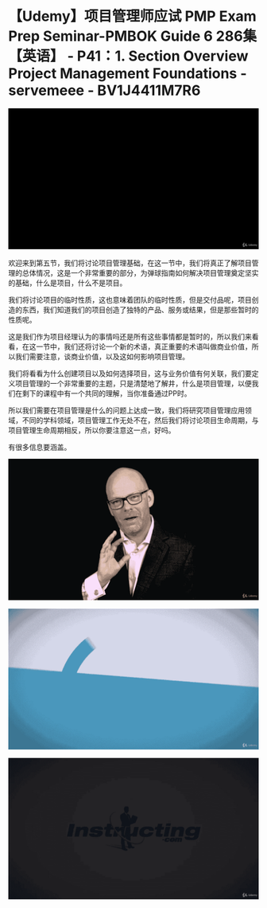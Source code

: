 # 【Udemy】项目管理师应试 PMP Exam Prep Seminar-PMBOK Guide 6  286集【英语】 - P41：1. Section Overview Project Management Foundations - servemeee - BV1J4411M7R6

![](img/e688ba07c9b6354b7b5320993f00138f_0.png)

欢迎来到第五节，我们将讨论项目管理基础，在这一节中，我们将真正了解项目管理的总体情况，这是一个非常重要的部分，为弹球指南如何解决项目管理奠定坚实的基础，什么是项目，什么不是项目。

我们将讨论项目的临时性质，这也意味着团队的临时性质，但是交付品呢，项目创造的东西，我们知道我们的项目创造了独特的产品、服务或结果，但是那些暂时的性质呢。

这是我们作为项目经理认为的事情吗还是所有这些事情都是暂时的，所以我们来看看，在这一节中，我们还将讨论一个新的术语，真正重要的术语叫做商业价值，所以我们需要注意，谈商业价值，以及这如何影响项目管理。

我们将看看为什么创建项目以及如何选择项目，这与业务价值有何关联，我们要定义项目管理的一个非常重要的主题，只是清楚地了解井，什么是项目管理，以便我们在剩下的课程中有一个共同的理解，当你准备通过PP时。

所以我们需要在项目管理是什么的问题上达成一致，我们将研究项目管理应用领域，不同的学科领域，项目管理工作无处不在，然后我们将讨论项目生命周期，与项目管理生命周期相反，所以你要注意这一点，好吗。

有很多信息要涵盖。

![](img/e688ba07c9b6354b7b5320993f00138f_2.png)

![](img/e688ba07c9b6354b7b5320993f00138f_3.png)

![](img/e688ba07c9b6354b7b5320993f00138f_4.png)